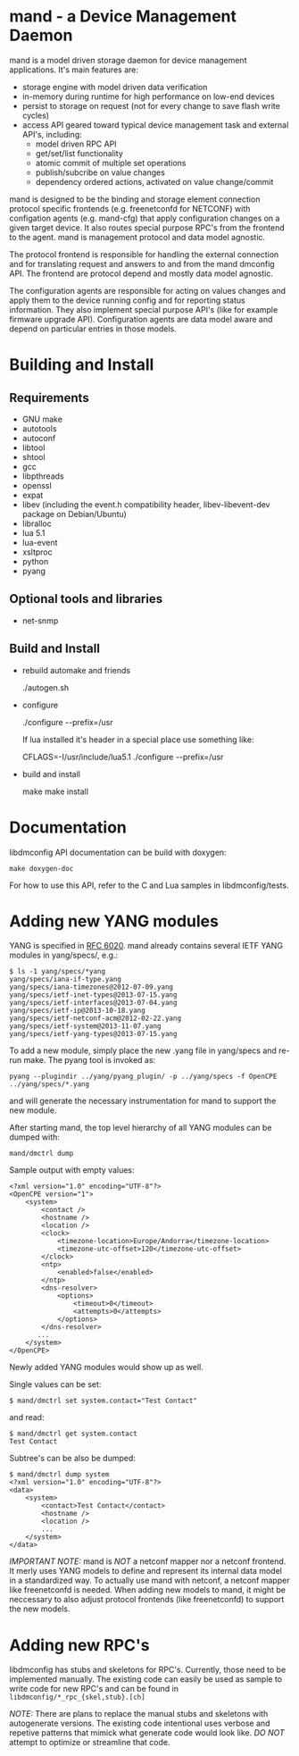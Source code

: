 # mand - a Device Management Daemon

mand is a model driven storage daemon for device management applications. It's main features are:
- storage engine with model driven data verification
- in-memory during runtime for high performance on low-end devices
- persist to storage on request (not for every change to save flash write cycles)
- access API geared toward typical device management task and external API's, including:
  - model driven RPC API
  - get/set/list functionality
  - atomic commit of multiple set operations
  - publish/subcribe on value changes
  - dependency ordered actions, activated on value change/commit

mand is designed to be the binding and storage element connection protocol specific frontends
(e.g. freenetconfd for NETCONF) with configation agents (e.g. mand-cfg) that apply configuration
changes on a given target device. It also routes special purpose RPC's from the frontend to
the agent. mand is management protocol and data model agnostic.

The protocol frontend is responsible for handling the external connection and for translating
request and answers to and from the mand dmconfig API. The frontend are protocol depend and
mostly data model agnostic.

The configuration agents are responsible for acting on values changes and apply them to the
device running config and for reporting status information. They also implement special
purpose API's (like for example firmware upgrade API). Configuration agents are data model
aware and depend on particular entries in those models.

# Building and Install

## Requirements

- GNU make
- autotools
- autoconf
- libtool
- shtool
- gcc
- libpthreads
- openssl
- expat
- libev (including the event.h compatibility header, libev-libevent-dev package on Debian/Ubuntu)
- libralloc
- lua 5.1
- lua-event
- xsltproc
- python
- pyang

## Optional tools and libraries

- net-snmp

## Build and Install

* rebuild automake and friends

	./autogen.sh

* configure

	./configure --prefix=/usr

  If lua installed it's header in a special place use something like:

	CFLAGS=-I/usr/include/lua5.1 ./configure --prefix=/usr

* build and install

	make
	make install

# Documentation

libdmconfig API documentation can be build with doxygen:

	make doxygen-doc

For how to use this API, refer to the C and Lua samples in libdmconfig/tests.

# Adding new YANG modules

YANG is specified in [RFC 6020][1]. mand already contains several IETF YANG modules
in yang/specs/, e.g.:

    $ ls -1 yang/specs/*yang
    yang/specs/iana-if-type.yang
    yang/specs/iana-timezones@2012-07-09.yang
    yang/specs/ietf-inet-types@2013-07-15.yang
    yang/specs/ietf-interfaces@2013-07-04.yang
    yang/specs/ietf-ip@2013-10-18.yang
    yang/specs/ietf-netconf-acm@2012-02-22.yang
    yang/specs/ietf-system@2013-11-07.yang
    yang/specs/ietf-yang-types@2013-07-15.yang

To add a new module, simply place the new .yang file in yang/specs and re-run make.
The pyang tool is invoked as:

    pyang --plugindir ../yang/pyang_plugin/ -p ../yang/specs -f OpenCPE ../yang/specs/*.yang

and will generate the necessary instrumentation for mand to support the new module.

After starting mand, the top level hierarchy of all YANG modules can be dumped with:

    mand/dmctrl dump

Sample output with empty values:

    <?xml version="1.0" encoding="UTF-8"?>
    <OpenCPE version="1">
        <system>
            <contact />
            <hostname />
            <location />
            <clock>
                <timezone-location>Europe/Andorra</timezone-location>
                <timezone-utc-offset>120</timezone-utc-offset>
            </clock>
            <ntp>
                <enabled>false</enabled>
            </ntp>
            <dns-resolver>
                <options>
                    <timeout>0</timeout>
                    <attempts>0</attempts>
                </options>
            </dns-resolver>
           ...
        </system>
    </OpenCPE>

Newly added YANG modules would show up as well.

Single values can be set:

    $ mand/dmctrl set system.contact="Test Contact"

and read:

    $ mand/dmctrl get system.contact
    Test Contact

Subtree's can be also be dumped:

    $ mand/dmctrl dump system
    <?xml version="1.0" encoding="UTF-8"?>
    <data>
        <system>
            <contact>Test Contact</contact>
            <hostname />
            <location />
            ...
        </system>
    </data>

*IMPORTANT NOTE:* mand is *NOT* a netconf mapper nor a netconf frontend.
It merly uses YANG models to define and represent its internal data
model in a standardized way.
To actually use mand with netconf, a netconf mapper like freenetconfd
is needed. When adding new models to mand, it might be neccessary to also
adjust protocol frontends (like freenetconfd) to support the new models.

# Adding new RPC's

libdmconfig has stubs and skeletons for RPC's. Currently, those need to be
implemented manually. The existing code can easily be used as sample to
write code for new RPC's and can be found in `libdmconfig/*_rpc_{skel,stub}.[ch]`

*NOTE:* There are plans to replace the manual stubs and skeletons with
autogenerate versions. The existing code intentional uses verbose and
repetive patterns that mimick what generate code would look like.
*DO NOT* attempt to optimize or streamline that code.

[1]: http://tools.ietf.org/html/rfc6020
